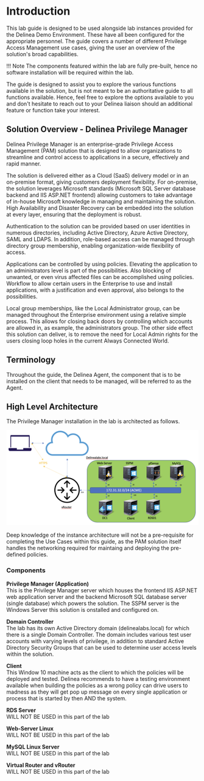 # Introduction

This lab guide is designed to be used alongside lab instances provided for the Delinea Demo Environment. These have all been configured for the appropriate personnel. The guide covers a number of different Privilege Access Management use cases, giving the user an overview of the solution's broad capabilities. 

!!! Note
    The components featured within the lab are fully pre-built, hence no software installation will be required within the lab.

The guide is designed to assist you to explore the various functions available in the solution, but is not meant to be an authoritative guide to all functions available. Hence, feel free to explore the options available to you and don't hesitate to reach out to your Delinea liaison should an additional feature or function take your interest. 

## Solution Overview - Delinea Privilege Manager
Delinea Privilege Manager is an enterprise-grade Privilege Access Management (PAM) solution that is designed to allow organizations to streamline and control access to applications in a secure, effectively and rapid manner. 

The solution is delivered either as a Cloud (SaaS) delivery model or in an on-premise format, giving customers deployment flexibility. For on-premise, the solution leverages Microsoft standards (Microsoft SQL Server database backend and IIS ASP.NET frontend) allowing customers to take advantage of in-house Microsoft knowledge in managing and maintaining the solution. High Availability and Disaster Recovery can be embedded into the solution at every layer, ensuring that the deployment is robust.

Authentication to the solution can be provided based on user identities in numerous directories, including Active Directory, Azure Active Directory, SAML and LDAPS. In addition, role-based access can be managed through directory group membership, enabling organization-wide flexibility of access.

Applications can be controlled by using policies. Elevating the application to an administrators level is part of the possibilities. Also blocking of unwanted, or even virus affected files can be accomplished using policies. Workflow to allow certain users in the Enterprise to use and install applications, with a justification and even approval, also belongs to the possibilities.

Local group memberships, like the Local Administrator group, can be managed throughout the Enterprise environment using a relative simple process. This allows for closing back doors by controlling which accounts are allowed in, as example, the administrators group. The other side effect this solution can deliver, is to remove the need for Local Admin rights for the users closing loop holes in the current Always Connected World.


## Terminology

Throughout the guide, the Delinea Agent, the component that is to be installed on the client that needs to be managed, will be referred to as the Agent.

## High Level Architecture
The Privilege Manager installation in the lab is architected as follows. 

![Architecture](../../images/lab000.png)

Deep knowledge of the instance architecture will not be a pre-requisite for completing the Use Cases within this guide, as the PAM solution itself handles the networking required for maintaing and deploying the pre-defined policies.

### Components

**Privilege Manager (Application)**   
This is the Privilege Manager server which houses the frontend IIS ASP.NET web application server and the backend Microsoft SQL database server (single database) which powers the solution. The SSPM server is the Windows Server this solution is onstalled and configured on.

**Domain Controller**    
The lab has its own Active Directory domain (delinealabs.local) for which there is a single Domain Controller. The domain includes various test user accounts with varying levels of privilege, in addition to standard Active Directory Security Groups that can be used to determine user access levels within the solution.

**Client**   
This Window 10 machine acts as the client to which the policies will be deployed and tested. Delinea recommends to have a testing environment available when building the policies as a wrong policy can drive users to madness as they will get pop up message on every single application or process that is started by then AND the system.

**RDS Server**   
WILL NOT BE USED in this part of the lab

**Web-Server Linux**   
WILL NOT BE USED in this part of the lab

**MySQL Linux Server**   
WILL NOT BE USED in this part of the lab

**Virtual Router and vRouter**   
WILL NOT BE USED in this part of the lab
